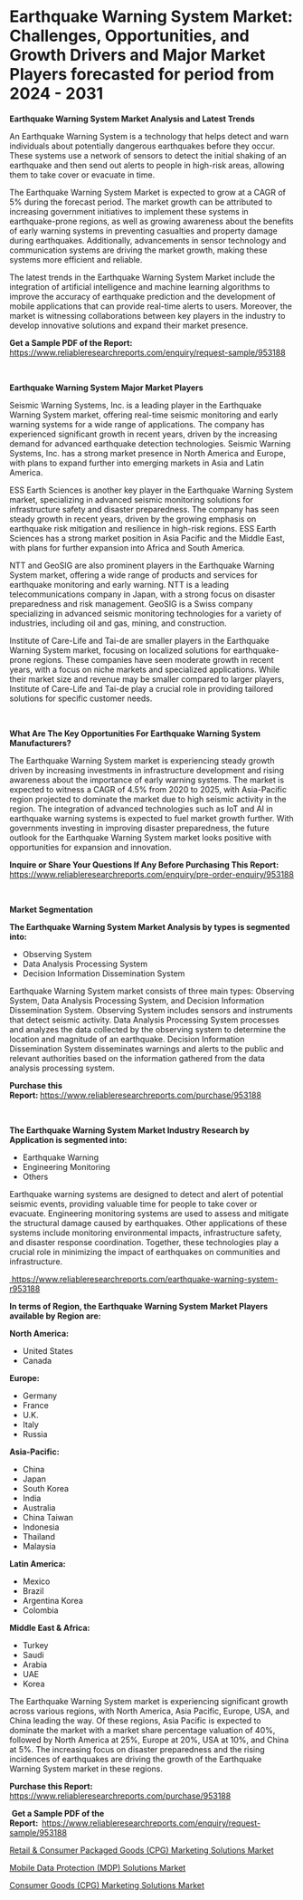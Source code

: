 <p><h1>Earthquake Warning System Market: Challenges, Opportunities, and Growth Drivers and Major Market Players forecasted for period from 2024 - 2031</h1></p><p><strong>Earthquake Warning System Market Analysis and Latest Trends</strong></p>
<p><p>An Earthquake Warning System is a technology that helps detect and warn individuals about potentially dangerous earthquakes before they occur. These systems use a network of sensors to detect the initial shaking of an earthquake and then send out alerts to people in high-risk areas, allowing them to take cover or evacuate in time.</p><p>The Earthquake Warning System Market is expected to grow at a CAGR of 5% during the forecast period. The market growth can be attributed to increasing government initiatives to implement these systems in earthquake-prone regions, as well as growing awareness about the benefits of early warning systems in preventing casualties and property damage during earthquakes. Additionally, advancements in sensor technology and communication systems are driving the market growth, making these systems more efficient and reliable.</p><p>The latest trends in the Earthquake Warning System Market include the integration of artificial intelligence and machine learning algorithms to improve the accuracy of earthquake prediction and the development of mobile applications that can provide real-time alerts to users. Moreover, the market is witnessing collaborations between key players in the industry to develop innovative solutions and expand their market presence.</p></p>
<p><strong>Get a Sample PDF of the Report:&nbsp;</strong> <a href="https://www.reliableresearchreports.com/enquiry/request-sample/953188">https://www.reliableresearchreports.com/enquiry/request-sample/953188</a></p>
<p>&nbsp;</p>
<p><strong>Earthquake Warning System Major Market Players</strong></p>
<p><p>Seismic Warning Systems, Inc. is a leading player in the Earthquake Warning System market, offering real-time seismic monitoring and early warning systems for a wide range of applications. The company has experienced significant growth in recent years, driven by the increasing demand for advanced earthquake detection technologies. Seismic Warning Systems, Inc. has a strong market presence in North America and Europe, with plans to expand further into emerging markets in Asia and Latin America.</p><p>ESS Earth Sciences is another key player in the Earthquake Warning System market, specializing in advanced seismic monitoring solutions for infrastructure safety and disaster preparedness. The company has seen steady growth in recent years, driven by the growing emphasis on earthquake risk mitigation and resilience in high-risk regions. ESS Earth Sciences has a strong market position in Asia Pacific and the Middle East, with plans for further expansion into Africa and South America.</p><p>NTT and GeoSIG are also prominent players in the Earthquake Warning System market, offering a wide range of products and services for earthquake monitoring and early warning. NTT is a leading telecommunications company in Japan, with a strong focus on disaster preparedness and risk management. GeoSIG is a Swiss company specializing in advanced seismic monitoring technologies for a variety of industries, including oil and gas, mining, and construction.</p><p>Institute of Care-Life and Tai-de are smaller players in the Earthquake Warning System market, focusing on localized solutions for earthquake-prone regions. These companies have seen moderate growth in recent years, with a focus on niche markets and specialized applications. While their market size and revenue may be smaller compared to larger players, Institute of Care-Life and Tai-de play a crucial role in providing tailored solutions for specific customer needs.</p></p>
<p>&nbsp;</p>
<p><strong>What Are The Key Opportunities For Earthquake Warning System Manufacturers?</strong></p>
<p><p>The Earthquake Warning System market is experiencing steady growth driven by increasing investments in infrastructure development and rising awareness about the importance of early warning systems. The market is expected to witness a CAGR of 4.5% from 2020 to 2025, with Asia-Pacific region projected to dominate the market due to high seismic activity in the region. The integration of advanced technologies such as IoT and AI in earthquake warning systems is expected to fuel market growth further. With governments investing in improving disaster preparedness, the future outlook for the Earthquake Warning System market looks positive with opportunities for expansion and innovation.</p></p>
<p><strong>Inquire or Share Your Questions If Any Before Purchasing This Report:</strong> <a href="https://www.reliableresearchreports.com/enquiry/pre-order-enquiry/953188">https://www.reliableresearchreports.com/enquiry/pre-order-enquiry/953188</a></p>
<p>&nbsp;</p>
<p><strong>Market Segmentation</strong></p>
<p><strong>The Earthquake Warning System Market Analysis by types is segmented into:</strong></p>
<p><ul><li>Observing System</li><li>Data Analysis Processing System</li><li>Decision Information Dissemination System</li></ul></p>
<p><p>Earthquake Warning System market consists of three main types: Observing System, Data Analysis Processing System, and Decision Information Dissemination System. Observing System includes sensors and instruments that detect seismic activity. Data Analysis Processing System processes and analyzes the data collected by the observing system to determine the location and magnitude of an earthquake. Decision Information Dissemination System disseminates warnings and alerts to the public and relevant authorities based on the information gathered from the data analysis processing system.</p></p>
<p><strong>Purchase this Report:&nbsp;</strong><a href="https://www.reliableresearchreports.com/purchase/953188">https://www.reliableresearchreports.com/purchase/953188</a></p>
<p>&nbsp;</p>
<p><strong>The Earthquake Warning System Market Industry Research by Application is segmented into:</strong></p>
<p><ul><li>Earthquake Warning</li><li>Engineering Monitoring</li><li>Others</li></ul></p>
<p><p>Earthquake warning systems are designed to detect and alert of potential seismic events, providing valuable time for people to take cover or evacuate. Engineering monitoring systems are used to assess and mitigate the structural damage caused by earthquakes. Other applications of these systems include monitoring environmental impacts, infrastructure safety, and disaster response coordination. Together, these technologies play a crucial role in minimizing the impact of earthquakes on communities and infrastructure.</p></p>
<p><a href="https://www.reliableresearchreports.com/earthquake-warning-system-r953188">&nbsp;https://www.reliableresearchreports.com/earthquake-warning-system-r953188</a></p>
<p><strong>In terms of Region, the Earthquake Warning System Market Players available by Region are:</strong></p>
<p>
    <p> <strong> North America: </strong>
        <ul>
            <li>United States</li>
            <li>Canada</li>
        </ul>
        </p> 
    <p> <strong> Europe: </strong>
        <ul>
            <li>Germany</li>
            <li>France</li>
            <li>U.K.</li>
            <li>Italy</li>
            <li>Russia</li>
        </ul>
        </p> 
    <p> <strong> Asia-Pacific: </strong>
        <ul>
            <li>China</li>
            <li>Japan</li>
            <li>South Korea</li>
            <li>India</li>
            <li>Australia</li>
            <li>China Taiwan</li>
            <li>Indonesia</li>
            <li>Thailand</li>
            <li>Malaysia</li>
        </ul>
        </p> 
    <p> <strong> Latin America: </strong>
        <ul>
            <li>Mexico</li>
            <li>Brazil</li>
            <li>Argentina Korea</li>
            <li>Colombia</li>
        </ul>
        </p> 
    <p> <strong> Middle East & Africa: </strong>
        <ul>
            <li>Turkey</li>
            <li>Saudi</li>
            <li>Arabia</li>
            <li>UAE</li>
            <li>Korea</li>
        </ul>
    </p>
    </p>
<p><p>The Earthquake Warning System market is experiencing significant growth across various regions, with North America, Asia Pacific, Europe, USA, and China leading the way. Of these regions, Asia Pacific is expected to dominate the market with a market share percentage valuation of 40%, followed by North America at 25%, Europe at 20%, USA at 10%, and China at 5%. The increasing focus on disaster preparedness and the rising incidences of earthquakes are driving the growth of the Earthquake Warning System market in these regions.</p></p>
<p><strong>Purchase this Report: </strong><a href="https://www.reliableresearchreports.com/purchase/953188">https://www.reliableresearchreports.com/purchase/953188</a></p>
<p>&nbsp;<strong>Get a Sample PDF of the Report:&nbsp;&nbsp;</strong><a href="https://www.reliableresearchreports.com/enquiry/request-sample/953188">https://www.reliableresearchreports.com/enquiry/request-sample/953188</a></p>
<p><strong></strong></p>
<p><p><a href="https://www.linkedin.com/pulse/retail-amp-consumer-packaged-goods-cpg-marketing-solutions-nddbc">Retail & Consumer Packaged Goods (CPG) Marketing Solutions Market</a></p><p><a href="https://www.linkedin.com/pulse/mobile-data-protection-mdp-solutions-market-trends-s5qnc">Mobile Data Protection (MDP) Solutions Market</a></p><p><a href="https://www.linkedin.com/pulse/consumer-goods-cpg-marketing-solutions-market-key-successful-uhfrc">Consumer Goods (CPG) Marketing Solutions Market</a></p></p>